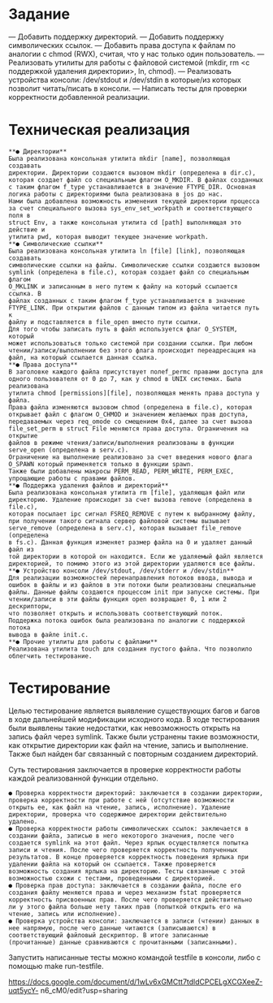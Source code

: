 # Задание

— Добавить поддержку директорий.
— Добавить поддержку символических ссылок.
— Добавить права доступа к файлам по аналогии с chmod (RWX), считая, что у
нас только один пользователь.
— Реализовать утилиты для работы с файловой системой (mkdir, rm <с
поддержкой удаления директории>, ln, chmod).
— Реализовать устройства консоли: /dev/stdout и /dev/stdin в которые/из
которых позволит читать/писать в консоли.
— Написать тесты для проверки корректности добавленной реализации.

# Техническая реализация
```
**● Директории**
Была реализована консольная утилита mkdir [name], позволяющая создавать
директории. Директории создаются вызовом mkdir (определена в dir.c),
которая создает файл со специальным флагом O_MKDIR. В файлах созданных
с таким флагом f_type устанавливается в значение FTYPE_DIR. Основная
логика работы с директориями была реализована в jos до нас.
Нами была добавлена возможность изменения текущей директории процесса
за счет специального вызова sys_env_set_workpath и соответствующего поля в
struct Env, а также консольная утилита cd [path] выполняющая это действие и
утилита pwd, которая выводит текущее значение workpath.
**● Символические ссылки**
Была реализована консольная утилита ln [file] [link], позволяющая создавать
символические ссылки на файлы. Символические ссылки создаются вызовом
symlink (определена в file.c), которая создает файл со специальным флагом
O_MKLINK и записанным в него путем к файлу на который ссылается ссылка. В
файлах созданных с таким флагом f_type устанавливается в значение
FTYPE_LINK. При открытии файлов с данным типом из файла читается путь к
файлу и подставляется в file_open вместо пути ссылки.
Для того чтобы записать путь в файл используется флаг O_SYSTEM, который
может использоваться только системой при создании ссылки. При любом
чтении/записи/выполнении без этого флага происходит переадресация на
файл, на который ссылается данная ссылка.
**● Права доступа**
В заголовке каждого файла присутствует полеf_permс правами доступа для
одного пользователя от 0 до 7, как у chmod в UNIX системах. Была реализована
утилита chmod [permissions][file], позволяющая менять права доступа у файла.
Права файла изменяются вызовом chmod (определена в file.c), которая
открывает файл с флагом O_CHMOD и значением желаемых прав доступа,
передаваемых через req_omode со смещением 0x4, далее за счет вызова
file_set_perm в struct File меняются права доступа. Ограничения на открытие
файлов в режиме чтения/записи/выполнения реализованы в функции
serve_open (определена в serv.c).
Ограничение на выполнение реализовано за счет введения нового флага
O_SPAWN который применяется только в функции spawn.
Также были добавлены макросы PERM_READ, PERM_WRITE, PERM_EXEC,
упрощающие работы с правами файлов.
**● Поддержка удаления файлов и директорий**
Была реализована консольная утилита rm [file], удаляющая файл или
директорию. Удаление происходит за счет вызова remove (определена в file.c),
которая посылает ipc сигнал FSREQ_REMOVE с путем к выбранному файлу,
при получении такого сигнала сервер файловой системы вызывает
serve_remove (определена в serv.c), которая вызывает file_remove (определена
в fs.c). Данная функция изменяет размер файла на 0 и удаляет данный файл из
той директории в которой он находится. Если же удаляемый файл является
директорией, то помимо этого из этой директории удаляются все файлы.
**● Устройство консоли /dev/stdout, /dev/stderr и /dev/stdin**
Для реализации возможностей перенаправления потоков ввода, вывода и
ошибок в файлы и из файлов в эти потоки были реализованы специальные
файлы. Данные файлы создаются процессом init при запуске системы. При
чтении/записи в эти файлы функция open возвращает 0, 1 или 2 дескрипторы,
что позволяет открыть и использовать соответствующий поток.
Поддержка потока ошибок была реализована по аналогии с поддержкой потока
вывода в файле init.c.
**● Прочие утилиты для работы с файлами**
Реализована утилита touch для создания пустого файла. Что позволило
облегчить тестирование.
```

# Тестирование

Целью тестирование является выявление существующих багов и багов в ходе
дальнейшей модификации исходного кода. В ходе тестирования были
выявлены такие недостатки, как невозможность открыть на запись файл через
symlink. Также были устранены такие возможности, как открытие директории
как файл на чтение, запись и выполнение. Также был найден баг связанный с
повторным созданием директорий.

Суть тестирования заключается в проверке корректности работы каждой
реализованной функции отдельно.


```
● Проверка корректности директорий: заключается в создании директории,
проверка корректности при работе с ней (отсутствие возможности
открыть ее, как файл на чтение, запись, исполнение). Удаление
директории, проверка что содержимое директории действительно
удалено.
● Проверка корректности работы символических ссылок: заключается в
создании файла, записью в него некоторого значения, после чего
создается symlink на этот файл. Через ярлык осуществляется попытка
записи и чтения. После чего проверяется корректность полученных
результатов. В конце проверяется корректность поведения ярлыка при
удалении файла на который он ссылается. Также проверяется
возможность создания ярлыка на директорию. Тесты связанные с этой
возможностью схожи с тестами, проведенными с директорией.
● Проверка прав доступа: заключается в создании файла, после его
создания файлу меняются права и через механизм fstat проверяется
корректность присвоенных прав. После чего проверяется действительно
ли у этого файла больше нету таких прав (попыткой открыть его на
чтение, запись или исполнение).
● Проверка устройства консоли: заключается в записи (чтении) данных в
нее напрямую, после чего данные читаются (записываются) в
соответствующий файловый дескриптор. В итоге записанные
(прочитанные) данные сравниваются с прочитанными (записанными).
```
Запустить написанные тесты можно командой testfile в консоли, либо с
помощью make run-testfile.

https://docs.google.com/document/d/1wLv6xGMCtt7tdldCPCELgXCGXeeZ-uqt5ycY-
n6_cM0/edit?usp=sharing



